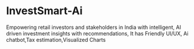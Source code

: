 # InvestSmart-Ai
Empowering retail investors and stakeholders in India with intelligent, AI driven investment insights with recommendations, 
It has Friendly UI/UX, Ai chatbot,Tax estimation,Visualized Charts 
